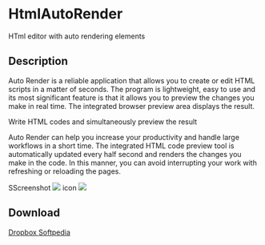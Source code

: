 # HtmlAutoRender
HTml editor with auto rendering elements


<h2>
Description
</h2>Auto Render is a reliable application that allows you to create or edit HTML scripts in a matter of seconds. The program is lightweight, easy to use and its most significant feature is that it allows you to preview the changes you make in real time. The integrated browser preview area displays the result.

Write HTML codes and simultaneously preview the result

Auto Render can help you increase your productivity and handle large workflows in a short time. The integrated HTML code preview tool is automatically updated every half second and renders the changes you make in the code. In this manner, you can avoid interrupting your work with refreshing or reloading the pages.


<appearance>
SScreenshot
<img src='http://i.imgur.com/i1fYUlf.png' />
icon
<img src='http://i.imgur.com/FpYRH0U.jpg' /> 

<h2>Download</h2>
<a href='https://www.dropbox.com/s/iyqc8f6lwltr7ja/AutoRender.zip?dl=0' >
  Dropbox 
</a>
<a href='http://www.softpedia.com/get/Internet/WEB-Design/HTML-Editors/Auto-Render.shtml'> Softpedia</a>

